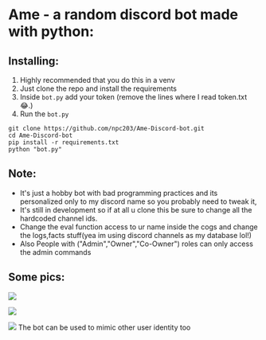 # Ame - a random discord bot made with python: 
## Installing:

1. Highly recommended that you do this in a venv
2. Just clone the repo and install the requirements
3. Inside `bot.py` add your token (remove the lines where I read token.txt 😂.)
4. Run the `bot.py` 

```shell
git clone https://github.com/npc203/Ame-Discord-bot.git
cd Ame-Discord-bot
pip install -r requirements.txt
python "bot.py"
```

## Note:
- It's just a hobby bot with bad programming practices and its personalized only to my discord name so you probably need to tweak it,
- It's still in development so if at all u clone this be sure to change all the hardcoded channel ids.
- Change the eval function access to ur name inside the cogs and change the logs,facts stuff(yea im using discord channels as my database lol!)
- Also People with ("Admin","Owner","Co-Owner") roles can only access the admin commands
## Some pics:

![](https://i.imgur.com/grxLMzE.png)

![](https://i.imgur.com/ief6Pbw.png)

![](https://i.imgur.com/NJ1PRcv.png)
The bot can be used to mimic other user identity too

